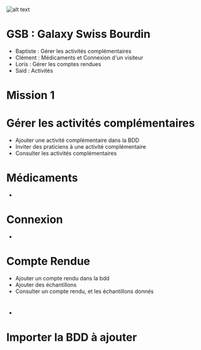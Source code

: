 ![alt text][logo] 
# GSB : Galaxy Swiss Bourdin
- Baptiste : Gérer les activités complémentaires
- Clément : Médicaments et Connexion d'un visiteur
- Loris : Gérer les comptes rendues
- Said : Activités

# Mission 1
# Gérer les activités complémentaires
- Ajouter une activité complémentaire dans la BDD
- Inviter des praticiens à une activité complémentaire
- Consulter les activités complémentaires

# Médicaments
-

# Connexion
-

# Compte Rendue
- Ajouter un compte rendu dans la bdd
- Ajouter des échantillons
- Consulter un compte rendu, et les échantillons donnés

#
-

# Importer la BDD à ajouter




[logo]: https://baptiste-bisson.com/wp-content/uploads/2016/04/Logo-gsb.png
